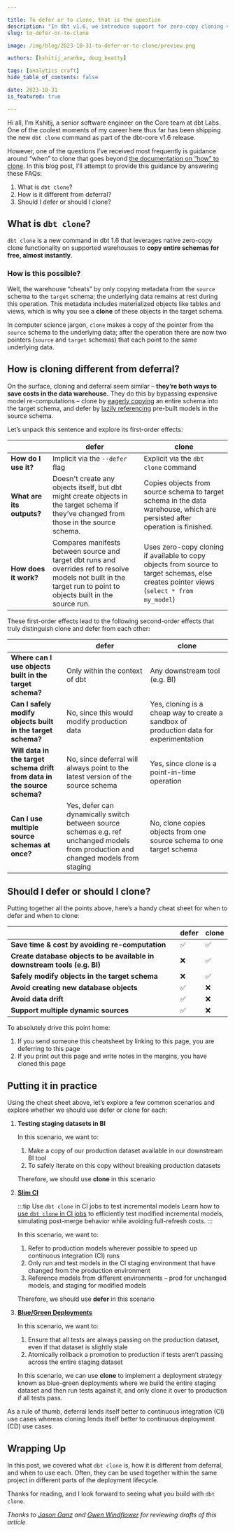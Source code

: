 ```yaml
---

title: To defer or to clone, that is the question
description: "In dbt v1.6, we introduce support for zero-copy cloning via the new dbt clone command. In this blog post, Kshitij will cover what clone is, how it is different from deferral, and when to use each."
slug: to-defer-or-to-clone

image: /img/blog/2023-10-31-to-defer-or-to-clone/preview.png

authors: [kshitij_aranke, doug_beatty]

tags: [analytics craft]
hide_table_of_contents: false

date: 2023-10-31
is_featured: true

---
```


Hi all, I’m Kshitij, a senior software engineer on the Core team at dbt Labs.
One of the coolest moments of my career here thus far has been shipping the new `dbt clone` command as part of the dbt-core v1.6 release.

However, one of the questions I’ve received most frequently is guidance around “when” to clone that goes beyond [the documentation on “how” to clone](https://docs.getdbt.com/reference/commands/clone).
In this blog post, I’ll attempt to provide this guidance by answering these FAQs:

1. What is `dbt clone`?
2. How is it different from deferral?
3. Should I defer or should I clone?
<!--truncate-->
## What is `dbt clone`?

`dbt clone` is a new command in dbt 1.6 that leverages native zero-copy clone functionality on supported warehouses to **copy entire schemas for free, almost instantly**.

### How is this possible?

Well, the warehouse “cheats” by only copying metadata from the `source` schema to the `target` schema; the underlying data remains at rest during this operation. 
This metadata includes materialized objects like tables and views, which is why you see a **clone** of these objects in the target schema.

In computer science jargon, `clone` makes a copy of the pointer from the `source` schema to the underlying data; after the operation there are now two pointers (`source` and `target` schemas) that each point to the same underlying data.

## How is cloning different from deferral?

On the surface, cloning and deferral seem similar – **they’re both ways to save costs in the data warehouse.**
They do this by bypassing expensive model re-computations – clone by [eagerly copying](https://en.wikipedia.org/wiki/Evaluation_strategy#Eager_evaluation) an entire schema into the target schema, and defer by [lazily referencing](https://en.wikipedia.org/wiki/Lazy_evaluation) pre-built models in the source schema.

Let’s unpack this sentence and explore its first-order effects:

|                           | defer                                                                                                                                                              | clone                                                                                                                                    |
|---------------------------|--------------------------------------------------------------------------------------------------------------------------------------------------------------------|------------------------------------------------------------------------------------------------------------------------------------------|
| **How do I use it?**      | Implicit via the `--defer` flag                                                                                                                                    | Explicit via the `dbt clone` command                                                                                                     |
| **What are its outputs?** | Doesn't create any objects itself, but dbt might create objects in the target schema if they’ve changed from those in the source schema.                           | Copies objects from source schema to target schema in the data warehouse, which are persisted after operation is finished.               |
| **How does it work?**     | Compares manifests between source and target dbt runs and overrides ref to resolve models not built in the target run to point to objects built in the source run. | Uses zero-copy cloning if available to copy objects from source to target schemas, else creates pointer views (`select * from my_model`) |

These first-order effects lead to the following second-order effects that truly distinguish clone and defer from each other:

|                                                                          | defer                                                                                                                              | clone                                                                                  |
|--------------------------------------------------------------------------|------------------------------------------------------------------------------------------------------------------------------------|----------------------------------------------------------------------------------------|
| **Where can I use objects built in the target schema?**                  | Only within the context of dbt                                                                                                     | Any downstream tool (e.g. BI)                                                          |
| **Can I safely modify objects built in the target schema?**              | No, since this would modify production data                                                                                        | Yes, cloning is a cheap way to create a sandbox of production data for experimentation |
| **Will data in the target schema drift from data in the source schema?** | No, since deferral will always point to the latest version of the source schema                                                    | Yes, since clone is a point-in-time operation                                          |
| **Can I use multiple source schemas at once?**                           | Yes, defer can dynamically switch between source schemas e.g. ref unchanged models from production and changed models from staging | No, clone copies objects from one source schema to one target schema                   |

## Should I defer or should I clone?

Putting together all the points above, here’s a handy cheat sheet for when to defer and when to clone:

|                                                                           | defer | clone |
|---------------------------------------------------------------------------|-------|-------|
| **Save time & cost by avoiding re-computation**                           | ✅     | ✅     |
| **Create database objects to be available in downstream tools (e.g. BI)** | ❌     | ✅     |
| **Safely modify objects in the target schema**                            | ❌     | ✅     |
| **Avoid creating new database objects**                                   | ✅     | ❌     |
| **Avoid data drift**                                                      | ✅     | ❌     |
| **Support multiple dynamic sources**                                      | ✅     | ❌     |

To absolutely drive this point home:

1. If you send someone this cheatsheet by linking to this page, you are deferring to this page
2. If you print out this page and write notes in the margins, you have cloned this page

## Putting it in practice

Using the cheat sheet above, let’s explore a few common scenarios and explore whether we should use defer or clone for each:

1. **Testing staging datasets in BI**

    In this scenario, we want to:
    1. Make a copy of our production dataset available in our downstream BI tool
    2. To safely iterate on this copy without breaking production datasets
    
    Therefore, we should use **clone** in this scenario
    
2. **[Slim CI](https://discourse.getdbt.com/t/how-we-sped-up-our-ci-runs-by-10x-using-slim-ci/2603)**

   :::tip Use `dbt clone` in CI jobs to test incremental models
   Learn how to [use `dbt clone` in CI jobs](/best-practices/clone-incremental-models) to efficiently test modified incremental models, simulating post-merge behavior while avoiding full-refresh costs.
   :::

    In this scenario, we want to:
    1. Refer to production models wherever possible to speed up continuous integration (CI) runs
    2. Only run and test models in the CI staging environment that have changed from the production environment
    3. Reference models from different environments – prod for unchanged models, and staging for modified models
    
    Therefore, we should use **defer** in this scenario
    
3. **[Blue/Green Deployments](https://discourse.getdbt.com/t/performing-a-blue-green-deploy-of-your-dbt-project-on-snowflake/1349)**

    In this scenario, we want to:
    1. Ensure that all tests are always passing on the production dataset, even if that dataset is slightly stale
    2. Atomically rollback a promotion to production if tests aren’t passing across the entire staging dataset
    
    In this scenario, we can use **clone** to implement a deployment strategy known as blue-green deployments where we build the entire staging dataset and then run tests against it, and only clone it over to production if all tests pass.
    

As a rule of thumb, deferral lends itself better to continuous integration (CI) use cases whereas cloning lends itself better to continuous deployment (CD) use cases.

## Wrapping Up

In this post, we covered what `dbt clone` is, how it is different from deferral, and when to use each. Often, they can be used together within the same project in different parts of the deployment lifecycle. 

Thanks for reading, and I look forward to seeing what you build with `dbt clone`.

*Thanks to [Jason Ganz](https://docs.getdbt.com/author/jason_ganz) and [Gwen Windflower](https://www.linkedin.com/in/gwenwindflower/) for reviewing drafts of this article*
